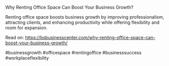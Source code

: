 
Why Renting Office Space Can Boost Your Business Growth?

Renting office space boosts business growth by improving professionalism, attracting clients, and enhancing productivity while offering flexibility and room for expansion.


Read on: https://bsbusinesscenter.com/why-renting-office-space-can-boost-your-business-growth/

#businessgrowth #officespace #rentingoffice #businesssuccess #workplaceflexibility
